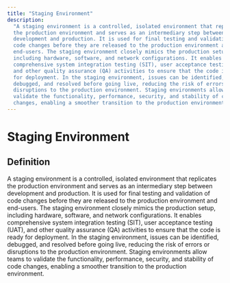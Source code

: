 ```yaml
---
title: "Staging Environment"
description:
  "A staging environment is a controlled, isolated environment that replicates
  the production environment and serves as an intermediary step between
  development and production. It is used for final testing and validation of
  code changes before they are released to the production environment and
  end-users. The staging environment closely mimics the production setup,
  including hardware, software, and network configurations. It enables
  comprehensive system integration testing (SIT), user acceptance testing (UAT),
  and other quality assurance (QA) activities to ensure that the code is ready
  for deployment. In the staging environment, issues can be identified,
  debugged, and resolved before going live, reducing the risk of errors or
  disruptions to the production environment. Staging environments allow teams to
  validate the functionality, performance, security, and stability of code
  changes, enabling a smoother transition to the production environment."
---
```


# Staging Environment

## Definition

A staging environment is a controlled, isolated environment that replicates the
production environment and serves as an intermediary step between development
and production. It is used for final testing and validation of code changes
before they are released to the production environment and end-users. The
staging environment closely mimics the production setup, including hardware,
software, and network configurations. It enables comprehensive system
integration testing (SIT), user acceptance testing (UAT), and other quality
assurance (QA) activities to ensure that the code is ready for deployment. In
the staging environment, issues can be identified, debugged, and resolved before
going live, reducing the risk of errors or disruptions to the production
environment. Staging environments allow teams to validate the functionality,
performance, security, and stability of code changes, enabling a smoother
transition to the production environment.
